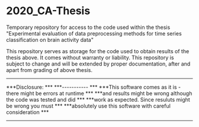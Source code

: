 # 2020_CA-Thesis
Temporary repository for access to the code used within the thesis 
"Experimental evaluation of data preprocessing methods
for time series classification on brain activity data"

This repository serves as storage for the
code used to obtain results of the thesis above.
It comes without warranty or liability.
This repository is subject to change and will be
extended by proper documentation, after and
apart from grading of above thesis.

************************************************************************
***Disclosure:                                                       ***
***-----------                                                       ***
***This software comes as it is - there might be errors at runtime   ***
***and results might be wrong although the code was tested and did   ***
***work as expected. Since resuluts might be wrong you must          ***
***absolutely use this software with careful consideration           ***
************************************************************************
